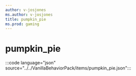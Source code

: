 ```yaml
---
author: v-josjones
ms.author: v-josjones
title: pumpkin_pie
ms.prod: gaming
---
```


# pumpkin_pie

:::code language="json" source="../../VanillaBehaviorPack/items/pumpkin_pie.json":::